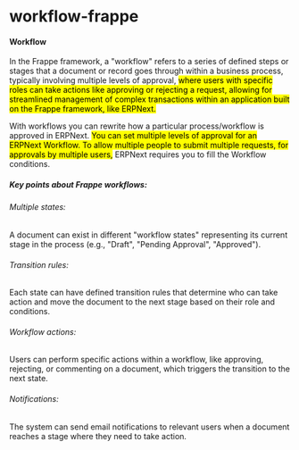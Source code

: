 # workflow-frappe

#### Workflow
In the Frappe framework, a "workflow" refers to a series of defined steps or stages that a document or 
record goes through within a business process, typically involving multiple levels of approval, 
<mark>where users with specific roles can take actions like approving or rejecting a request, allowing 
for streamlined management of complex transactions within an application built on the Frappe framework, like ERPNext.</mark>

With workflows you can rewrite how a particular process/workflow is approved in ERPNext. <mark>You can set multiple levels of
approval for an ERPNext Workflow. To allow multiple people to submit multiple requests, for approvals by multiple users,</mark>
ERPNext requires you to fill the Workflow conditions.

##### Key points about Frappe workflows:

###### Multiple states:
A document can exist in different "workflow states" representing its current stage in the process (e.g., "Draft", "Pending Approval", "Approved"). 
###### Transition rules:
Each state can have defined transition rules that determine who can take action and move the document to the next stage based on their role and conditions. 
###### Workflow actions:
Users can perform specific actions within a workflow, like approving, rejecting, or commenting on a document, which triggers the transition to the next state. 
###### Notifications:
The system can send email notifications to relevant users when a document reaches a stage where they need to take action. 

